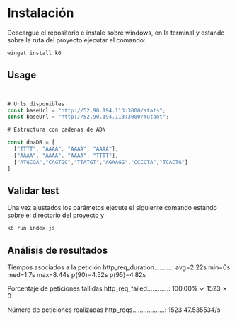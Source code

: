 # Instalación

Descargue el repositorio e instale sobre windows, en la terminal y estando sobre la ruta del proyecto ejecutar el comando:

```bash
winget install k6
```

## Usage

```javascript


# Urls disponibles
const baseUrl = "http://52.90.194.113:3000/stats";
const baseUrl = "http://52.90.194.113:3000/mutant";

# Estructura con cadenas de ADN

const dnaDB = [
  ["TTTT", "AAAA", "AAAA", "AAAA"],
  ["AAAA", "AAAA", "AAAA", "TTTT"],
  ["ATGCGA","CAGTGC","TTATGT","AGAAGG","CCCCTA","TCACTG"]
]
```

## Validar test

Una vez ajustados los parámetos ejecute el siguiente comando estando sobre el directorio del proyecto y

```bash
k6 run index.js
```

## Análisis de resultados

Tiempos asociados a la petición
http_req_duration..........: avg=2.22s    min=0s    med=1.7s     max=8.44s   p(90)=4.52s    p(95)=4.82s

Porcentaje de peticiones fallidas
http_req_failed............: 100.00% ✓ 1523      ✗ 0

Número de peticiones realizadas
http_reqs..................: 1523    47.535534/s
